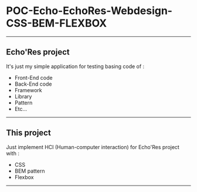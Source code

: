 # POC-Echo-EchoRes-Webdesign-CSS-BEM-FLEXBOX

---

## Echo'Res project

It's just my simple application for testing basing code of :

* Front-End code
* Back-End code
* Framework
* Library
* Pattern
* Etc...

---

## This project 

Just implement HCI (Human-computer interaction) for Echo'Res project with :
* CSS
* BEM pattern
* Flexbox

---
